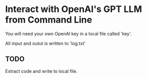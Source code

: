 # Interact with OpenAI's GPT LLM from Command Line

You will need your own OpenAI key in a local file called 'key'.

All input and outut is written to 'log.txt'


## TODO

Extract code and write to local file.

